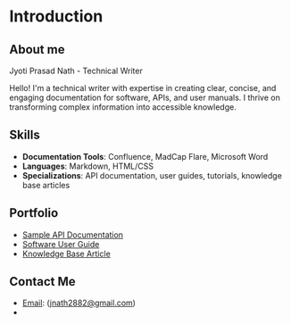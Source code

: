 # Introduction
## About me <br>

Jyoti Prasad Nath - Technical Writer

Hello! I'm a technical writer with expertise in creating clear, concise, and engaging documentation for software, APIs, and user manuals. I thrive on transforming complex information into accessible knowledge.

## Skills
- **Documentation Tools**: Confluence, MadCap Flare, Microsoft Word
- **Languages**: Markdown, HTML/CSS
- **Specializations**: API documentation, user guides, tutorials, knowledge base articles

## Portfolio
- [Sample API Documentation](#)
- [Software User Guide](#)
- [Knowledge Base Article](#)

## Contact Me
- [Email](#): (jnath2882@gmail.com)
- [LinkedIn]: (www.linkedin.com/in/jyoti-prasad-nath-5a233b232)
